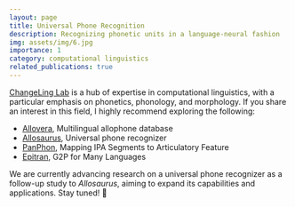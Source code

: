 ```yaml
---
layout: page
title: Universal Phone Recognition
description: Recognizing phonetic units in a language-neural fashion
img: assets/img/6.jpg
importance: 1
category: computational linguistics
related_publications: true
---
```


[ChangeLing Lab](https://changelinglab.github.io/) is a hub of expertise in computational linguistics, with a particular emphasis on phonetics, phonology, and morphology. If you share an interest in this field, I highly recommend exploring the following: 

* [Allovera](https://arxiv.org/pdf/2004.08031), Multilingual allophone database
* [Allosaurus](https://arxiv.org/pdf/2002.11800), Universal phone recognizer
* [PanPhon](https://aclanthology.org/C16-1328.pdf), Mapping IPA Segments to Articulatory Feature
* [Epitran](http://www.lrec-conf.org/proceedings/lrec2018/pdf/890.pdf), G2P for Many Languages


We are currently advancing research on a universal phone recognizer as a follow-up study to *Allosaurus*, aiming to expand its capabilities and applications. Stay tuned! :mouse2:
